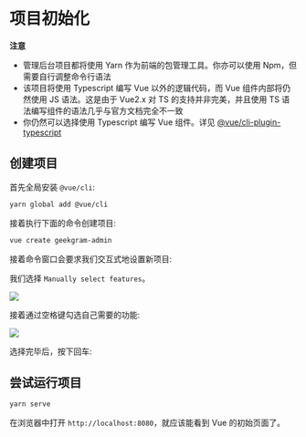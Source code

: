 # 项目初始化

**注意**

* 管理后台项目都将使用 Yarn 作为前端的包管理工具。你亦可以使用 Npm，但需要自行调整命令行语法
* 该项目将使用 Typescript 编写 Vue 以外的逻辑代码，而 Vue 组件内部将仍然使用 JS 语法。这是由于 Vue2.x 对 TS 的支持并非完美，并且使用 TS 语法编写组件的语法几乎与官方文档完全不一致
* 你仍然可以选择使用 Typescript 编写 Vue 组件。详见 [@vue/cli-plugin-typescript](https://github.com/vuejs/vue-docs-zh-cn/blob/master/vue-cli-plugin-typescript/README.md)

## 创建项目

首先全局安装 `@vue/cli`:

```bash
yarn global add @vue/cli
```

接着执行下面的命令创建项目:

```bash
vue create geekgram-admin
```

接着命令窗口会要求我们交互式地设置新项目:

我们选择 `Manually select features`。

![](~@assets/init-vue.png)

接着通过空格键勾选自己需要的功能:

![](~@assets/init-vue-features.png)

选择完毕后，按下回车:

## 尝试运行项目

```bash
yarn serve
```

在浏览器中打开 `http://localhost:8080`，就应该能看到 Vue 的初始页面了。
